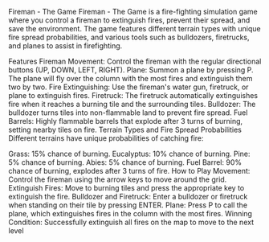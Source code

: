 Fireman - The Game
Fireman - The Game is a fire-fighting simulation game where you control a fireman to extinguish fires, prevent their spread, and save the environment. The game features different terrain types with unique fire spread probabilities, and various tools such as bulldozers, firetrucks, and planes to assist in firefighting.

Features
Fireman Movement: Control the fireman with the regular directional buttons (UP, DOWN, LEFT, RIGHT).
Plane: Summon a plane by pressing P. The plane will fly over the column with the most fires and extinguish them two by two.
Fire Extinguishing: Use the fireman's water gun, firetruck, or plane to extinguish fires.
Firetruck: The firetruck automatically extinguishes fire when it reaches a burning tile and the surrounding tiles.
Bulldozer: The bulldozer turns tiles into non-flammable land to prevent fire spread.
Fuel Barrels: Highly flammable barrels that explode after 3 turns of burning, setting nearby tiles on fire.
Terrain Types and Fire Spread Probabilities
Different terrains have unique probabilities of catching fire:

Grass: 15% chance of burning.
Eucalyptus: 10% chance of burning.
Pine: 5% chance of burning.
Abies: 5% chance of burning.
Fuel Barrel: 90% chance of burning, explodes after 3 turns of fire.
How to Play
Movement: Control the fireman using the arrow keys to move around the grid.
Extinguish Fires: Move to burning tiles and press the appropriate key to extinguish the fire.
Bulldozer and Firetruck: Enter a bulldozer or firetruck when standing on their tile by pressing ENTER.
Plane: Press P to call the plane, which extinguishes fires in the column with the most fires.
Winning Condition: Successfully extinguish all fires on the map to move to the next level
